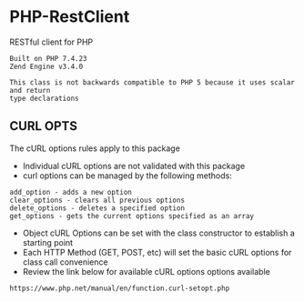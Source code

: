# PHP-RestClient
RESTful client for PHP

```
Built on PHP 7.4.23
Zend Engine v3.4.0

This class is not backwards compatible to PHP 5 because it uses scalar and return
type declarations
```


## CURL OPTS
The cURL options rules apply to this package
* Individual cURL options are not validated with this package
* curl options can be managed by the following methods:
```
add_option - adds a new option
clear_options - clears all previous options
delete_options - deletes a specified option
get_options - gets the current options specified as an array
```
* Object cURL Options can be set with the class constructor to establish a starting point
* Each HTTP Method (GET, POST, etc) will set the basic cURL options for class call convenience
* Review the link below for available cURL options options available
```
https://www.php.net/manual/en/function.curl-setopt.php
```

